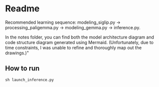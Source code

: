 # Readme

Recommended learning sequence: modeling_siglip.py -> processing_paligemma.py -> modeling_gemma.py -> inference.py.

In the notes folder, you can find both the model architecture diagram and code structure diagram generated using Mermaid. (Unfortunately, due to time constraints, I was unable to refine and thoroughly map out the drawings.)"

## How to run

```python
sh launch_inference.py
```

